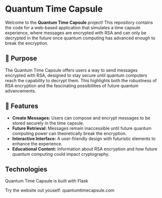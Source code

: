 # Quantum Time Capsule

Welcome to the **Quantum Time Capsule** project! This repository contains the code for a web-based application that simulates a time capsule experience, where messages are encrypted with RSA and can only be decrypted in the future once quantum computing has advanced enough to break the encryption.

## 🎯 Purpose

The Quantum Time Capsule offers users a way to send messages encrypted with RSA, designed to stay secure until quantum computers reach the capability to decrypt them. This highlights both the robustness of RSA encryption and the fascinating possibilities of future quantum advancements.

## 🌟 Features

- **Create Messages:** Users can compose and encrypt messages to be stored securely in the time capsule.
- **Future Retrieval:** Messages remain inaccessible until future quantum computing power can theoretically break the encryption.
- **Interactive Interface:** A user-friendly design with futuristic elements to enhance the experience.
- **Educational Content:** Information about RSA encryption and how future quantum computing could impact cryptography.

## Technologies

Quantum Time Capsule is built with Flask

Try the website out youself: quantumtimecapsule.com
